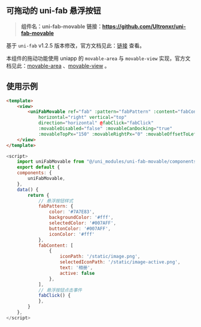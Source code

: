 ## 可拖动的 uni-fab 悬浮按钮

> **组件名：uni-fab-movable**
> **链接：https://github.com/Ultronxr/uni-fab-movable**

基于 `uni-fab` v1.2.5 版本修改，官方文档见此：[链接](https://uniapp.dcloud.io/component/uniui/uni-fab) 查看。

本组件的拖动功能使用 uniapp 的 `movable-area` 与 `movable-view` 实现，官方文档见此：[movable-area](https://uniapp.dcloud.net.cn/component/movable-area.html) 、[movable-view](https://uniapp.dcloud.net.cn/component/movable-view.html) 。

## 使用示例

```html
<template>
    <view>
        <uniFabMovable ref="fab" :pattern="fabPattern" :content="fabContent"
            horizontal="right" vertical="top"
            direction="horizontal" @fabClick="fabClick"
            :movableDisabled="false" :movableCanDocking="true"
            :movableTopPx="150" :movableRightPx="0" :movableOffsetToLeftOrRight="3" />
    </view>
</template>
```

```javascript
<script>
    import uniFabMovable from "@/uni_modules/uni-fab-movable/components/uni-fab-movable/uni-fab-movable.vue"
    export default {
    components: {
        uniFabMovable,
    },
    data() {
        return {
            // 悬浮按钮样式
            fabPattern: {
                color: '#7A7E83',
                backgroundColor: '#fff',
                selectedColor: '#007AFF',
                buttonColor: '#007AFF',
                iconColor: '#fff'
            },
            fabContent: [
                {
                    iconPath: '/static/image.png',
                    selectedIconPath: '/static/image-active.png',
                    text: '相册',
                    active: false
                },
            ],
            // 悬浮按钮点击事件
            fabClick() {
            },
        }
    },
</script>
```
